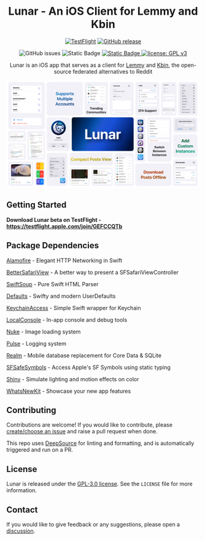 <div align="center">
   
# Lunar - An iOS Client for Lemmy and Kbin
[![TestFlight](https://img.shields.io/badge/Download%20via-TestFlight-blue)](https://testflight.apple.com/join/GEFCCQTb)
[![GitHub release](https://img.shields.io/github/v/release/mani-sh-reddy/Lunar-Lemmy-iOS)](https://github.com/mani-sh-reddy/Lunar-Lemmy-iOS/releases)

![GitHub issues](https://img.shields.io/github/issues/mani-sh-reddy/Lunar-Lemmy-iOS?logo=github)
![Static Badge](https://img.shields.io/badge/supports-iOS_15+-lightgray)
[![Static Badge](https://img.shields.io/badge/SwiftUI-3.0-blue?logo=swift&logoColor=blue)
](https://developer.apple.com/xcode/swiftui/)
[![license: GPL v3](https://img.shields.io/badge/license-GPLv3-maroon.svg)](https://www.gnu.org/licenses/gpl-3.0)

Lunar is an iOS app that serves as a client for [Lemmy](https://join-lemmy.org/instances) and [Kbin](https://kbin.pub/en), the open-source federated alternatives to Reddit

![Lunar Features Dashboard](Images/Lunar-Features-Dashboard.webp)

</div>

## Getting Started

**Download Lunar beta on TestFlight - https://testflight.apple.com/join/GEFCCQTb**

## Package Dependencies

[Alamofire](https://github.com/Alamofire/Alamofire) - Elegant HTTP Networking in Swift

[BetterSafariView](https://github.com/stleamist/BetterSafariView) - A better way to present a SFSafariViewController

[SwiftSoup](https://github.com/scinfu/SwiftSoup) - Pure Swift HTML Parser

[Defaults](https://github.com/sindresorhus/Defaults) - Swifty and modern UserDefaults

[KeychainAccess](https://github.com/kishikawakatsumi/KeychainAccess) - Simple Swift wrapper for Keychain

[LocalConsole](https://github.com/duraidabdul/LocalConsole) - In-app console and debug tools

[Nuke](https://github.com/kean/Nuke) - Image loading system

[Pulse](https://github.com/kean/Pulse) - Logging system

[Realm](https://github.com/realm/realm-swift) - Mobile database replacement for Core Data & SQLite

[SFSafeSymbols](https://github.com/SFSafeSymbols/SFSafeSymbols) - Access Apple's SF Symbols using static typing

[Shiny](https://github.com/maustinstar/shiny) - Simulate lighting and motion effects on color

[WhatsNewKit](https://github.com/SvenTiigi/WhatsNewKit) - Showcase your new app features

## Contributing

Contributions are welcome! If you would like to contribute, please [create/choose an issue](https://github.com/mani-sh-reddy/Lunar/issues) and raise a pull request when done.

This repo uses [DeepSource](https://deepsource.com) for linting and formatting, and is automatically triggered and run on a PR.

## License

Lunar is released under the [GPL-3.0 license](https://choosealicense.com/licenses/gpl-3.0/). See the `LICENSE` file for more information.

## Contact

If you would like to give feedback or any suggestions, please open a [discussion](https://github.com/mani-sh-reddy/Lunar-Lemmy-iOS/discussions).
